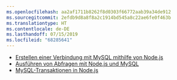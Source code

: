 ```yaml
---
ms.openlocfilehash: aa2af1711b8262f8d0303f66772aab39a34de912
ms.sourcegitcommit: 2efdb9d8a8f8a2c1914bd545a8c22ae6fe0f463b
ms.translationtype: HT
ms.contentlocale: de-DE
ms.lasthandoff: 07/15/2019
ms.locfileid: "68285641"
---
```

* [Erstellen einer Verbindung mit MySQL mithilfe von Node.js](https://github.com/mysqljs/mysql/blob/master/Readme.md#establishing-connections)
* [Ausführen von Abfragen mit Node.js und MySQL](https://github.com/mysqljs/mysql/blob/master/Readme.md#performing-queries)
* [MySQL-Transaktionen in Node.js](https://github.com/mysqljs/mysql/blob/master/Readme.md#transactions)


